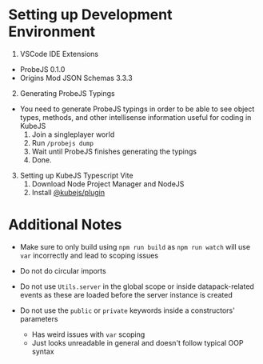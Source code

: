 # Setting up Development Environment

1. VSCode IDE Extensions
- ProbeJS 0.1.0
- Origins Mod JSON Schemas 3.3.3

2. Generating ProbeJS Typings
- You need to generate ProbeJS typings in order to be able to see object types, methods, and other intellisense information useful for coding in KubeJS
	1. Join a singleplayer world
	2. Run `/probejs dump`
	3. Wait until ProbeJS finishes generating the typings
	4. Done.

3. Setting up KubeJS Typescript Vite
	1. Download Node Project Manager and NodeJS
	2. Install [@kubejs/plugin](https://www.npmjs.com/package/@kubejs/plugin)


# Additional Notes
- Make sure to only build using `npm run build` as `npm run watch` will use `var` incorrectly and lead to scoping issues

- Do not do circular imports

- Do not use `Utils.server` in the global scope or inside datapack-related events as these are loaded before the server instance is created

- Do not use the `public` or `private` keywords inside a constructors' parameters
	- Has weird issues with `var` scoping
	- Just looks unreadable in general and doesn't follow typical OOP syntax